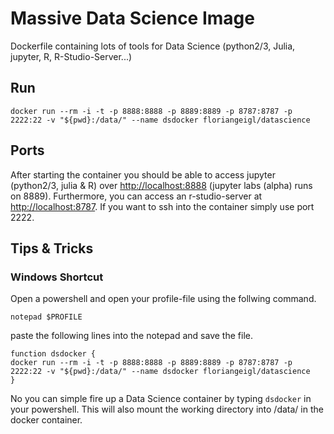 # Massive Data Science Image
Dockerfile containing lots of tools for Data Science (python2/3, Julia, jupyter, R, R-Studio-Server...)

## Run
```
docker run --rm -i -t -p 8888:8888 -p 8889:8889 -p 8787:8787 -p 2222:22 -v "${pwd}:/data/" --name dsdocker floriangeigl/datascience
```

## Ports
After starting the container you should be able to access jupyter (python2/3, julia & R) over [http://localhost:8888](http://localhost:8888) (jupyter labs (alpha) runs on 8889). Furthermore, you can access an r-studio-server at [http://localhost:8787](http://localhost:8787). If you want to ssh into the container simply use port 2222.

## Tips & Tricks

### Windows Shortcut
Open a powershell and open your profile-file using the follwing command.
```
notepad $PROFILE
```
paste the following lines into the notepad and save the file.
```
function dsdocker {
docker run --rm -i -t -p 8888:8888 -p 8889:8889 -p 8787:8787 -p 2222:22 -v "${pwd}:/data/" --name dsdocker floriangeigl/datascience
}
```
No you can simple fire up a Data Science container by typing ```dsdocker``` in your powershell. This will also mount the working directory into /data/ in the docker container.
